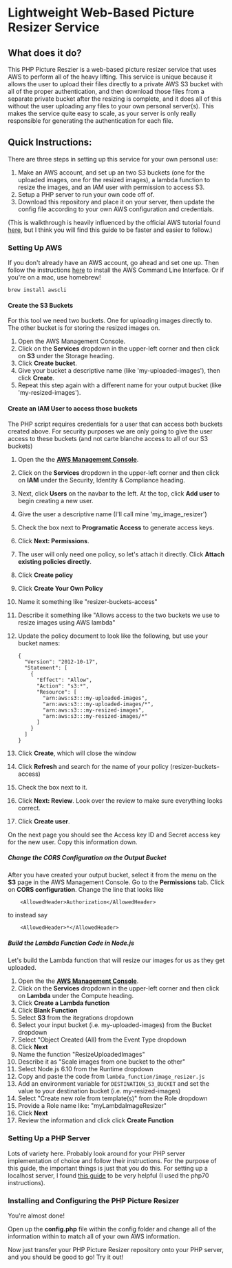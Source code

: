 # Lightweight Web-Based Picture Resizer Service

## What does it do?
This PHP Picture Reszier is a web-based picture resizer service that uses AWS to perform all of the heavy lifting. This service is unique because it allows the user to upload their files directly to a private AWS S3 bucket with all of the proper authentication, and then download those files from a separate private bucket after the resizing is complete, and it does all of this without the user uploading any files to your own personal server(s). This makes the service quite easy to scale, as your server is only really responsible for generating the authentication for each file.

## Quick Instructions:
There are three steps in setting up this service for your own personal use:
1. Make an AWS account, and set up an two S3 buckets (one for the uploaded images, one for the resized images), a lambda function to resize the images, and an IAM user with permission to access S3.
1. Setup a PHP server to run your own code off of.
1. Download this repository and place it on your server, then update the config file according to your own AWS configuration and credentials.

(This is walkthrough is heavily influenced by the official AWS tutorial found [here](http://docs.aws.amazon.com/lambda/latest/dg/with-s3-example.html), but I think you will find this guide to be faster and easier to follow.)

### Setting Up AWS
If you don't already have an AWS account, go ahead and set one up. Then follow the instructions [here](http://docs.aws.amazon.com/cli/latest/userguide/installing.html) to install the AWS Command Line Interface. Or if you're on a mac, use homebrew!

```
brew install awscli
```

#### Create the S3 Buckets

For this tool we need two buckets. One for uploading images directly to. The other bucket is for storing the resized images on.

1. Open the AWS Management Console. 
1. Click on the **Services** dropdown in the upper-left corner and then click on **S3** under the Storage heading. 
1. Click **Create bucket**. 
1. Give your bucket a descriptive name (like 'my-uploaded-images'), then click **Create**. 
1. Repeat this step again with a different name for your output bucket (like 'my-resized-images').

#### Create an IAM User to access those buckets

The PHP script requires credentials for a user that can access both buckets created above. For security purposes we are only going to give the user access to these buckets (and not carte blanche access to all of our S3 buckets)

1. Open the the **[AWS Management Console](https://aws.amazon.com/console/)**. 
1. Click on the **Services** dropdown in the upper-left corner and then click on **IAM** under the Security, Identity & Compliance heading. 
1. Next, click **Users** on the navbar to the left. At the top, click **Add user** to begin creating a new user. 
1. Give the user a descriptive name (I'll call mine 'my_image_resizer')
1. Check the box next to **Programatic Access** to generate access keys.
1. Click **Next: Permissions**. 
1. The user will only need one policy, so let's attach it directly. Click **Attach existing policies directly**.
1. Click **Create policy**
1. Click **Create Your Own Policy**
1. Name it something like "resizer-buckets-access"
1. Describe it something like "Allows access to the two buckets we use to resize images using AWS lambda"
1. Update the policy document to look like the following, but use your bucket names:

    ```
    {
      "Version": "2012-10-17",
      "Statement": [
        {
          "Effect": "Allow",
          "Action": "s3:*",
          "Resource": [
            "arn:aws:s3:::my-uploaded-images",
            "arn:aws:s3:::my-uploaded-images/*",
            "arn:aws:s3:::my-resized-images",
            "arn:aws:s3:::my-resized-images/*"
          ]
        }
      ]
    }
    ```

1. Click **Create**, which will close the window
1. Click **Refresh** and search for the name of your policy (resizer-buckets-access)
1. Check the box next to it. 
1. Click **Next: Review**. Look over the review to make sure everything looks correct.
1. Click **Create user**. 

On the next page you should see the Access key ID and Secret access key for the new user. Copy this information down.

##### Change the CORS Configuration on the Output Bucket
After you have created your output bucket, select it from the menu on the **S3** page in the AWS Management Console. Go to the **Permissions** tab. Click on **CORS configuration**. Change the line that looks like 
```
    <AllowedHeader>Authorization</AllowedHeader>
```
to instead say
```
    <AllowedHeader>*</AllowedHeader>
```

##### Build the Lambda Function Code in Node.js

Let's build the Lambda function that will resize our images for us as they get uploaded.

1. Open the the **[AWS Management Console](https://aws.amazon.com/console/)**. 
1. Click on the **Services** dropdown in the upper-left corner and then click on **Lambda** under the Compute heading. 
1. Click **Create a Lambda function**
1. Click **Blank Function**
1. Select **S3** from the itegrations dropdown
1. Select your input bucket (i.e. my-uploaded-images) from the Bucket dropdown
1. Select "Object Created (All) from the Event Type dropdown
1. Click **Next**
1. Name the function "ResizeUploadedImages"
1. Describe it as "Scale images from one bucket to the other"
1. Select Node.js 6.10 from the Runtime dropdown
1. Copy and paste the code from `lambda_function/image_resizer.js`
1. Add an environment variable for `DESTINATION_S3_BUCKET` and set the value to your destination bucket (i.e. my-resized-images)
1. Select "Create new role from template(s)" from the Role dropdown
1. Provide a Role name like: "myLambdaImageResizer"
1. Click **Next**
1. Review the information and click click **Create Function**

### Setting Up a PHP Server
Lots of variety here. Probably look around for your PHP server implementation of choice and follow their instructions. For the purpose of this guide, the important things is just that you do this. For setting up a localhost server, I found [this guide](https://lukearmstrong.github.io/2016/12/setup-apache-mysql-php-homebrew-macos-sierra/) to be very helpful (I used the php70 instructions).

### Installing and Configuring the PHP Picture Resizer
You're almost done!

Open up the **config.php** file within the config folder and change all of the information within to match all of your own AWS information.

Now just transfer your PHP Picture Resizer repository onto your PHP server, and you should be good to go! Try it out!
